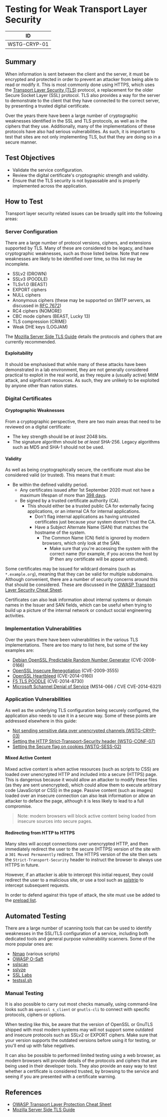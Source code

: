 # Testing for Weak Transport Layer Security

|ID          |
|------------|
|WSTG-CRYP-01|

## Summary

When information is sent between the client and the server, it must be encrypted and protected in order to prevent an attacker from being able to read or modify it. This is most commonly done using HTTPS, which uses the [Transport Layer Security (TLS)](https://en.wikipedia.org/wiki/Transport_Layer_Security) protocol, a replacement for the older Secure Socket Layer (SSL) protocol. TLS also provides a way for the server to demonstrate to the client that they have connected to the correct server, by presenting a trusted digital certificate.

Over the years there have been a large number of cryptographic weaknesses identified in the SSL and TLS protocols, as well as in the ciphers that they use. Additionally, many of the implementations of these protocols have also had serious vulnerabilities. As such, it is important to test that sites are not only implementing TLS, but that they are doing so in a secure manner.

## Test Objectives

- Validate the service configuration.
- Review the digital certificate's cryptographic strength and validity.
- Ensure that the TLS security is not bypassable and is properly implemented across the application.

## How to Test

Transport layer security related issues can be broadly split into the following areas:

### Server Configuration

There are a large number of protocol versions, ciphers, and extensions supported by TLS. Many of these are considered to be legacy, and have cryptographic weaknesses, such as those listed below. Note that new weaknesses are likely to be identified over time, so this list may be incomplete.

- SSLv2 (DROWN)
- SSLv3 (POODLE)
- TLSv1.0 (BEAST)
- EXPORT ciphers
- NULL ciphers
- Anonymous ciphers (these may be supported on SMTP servers, as discussed in [RFC 7672](https://tools.ietf.org/html/rfc7672#section-8.2))
- RC4 ciphers (NOMORE)
- CBC mode ciphers (BEAST, Lucky 13)
- TLS compression (CRIME)
- Weak DHE keys (LOGJAM)

The [Mozilla Server Side TLS Guide](https://wiki.mozilla.org/Security/Server_Side_TLS) details the protocols and ciphers that are currently recommended.

#### Exploitability

It should be emphasised that while many of these attacks have been demonstrated in a lab environment, they are not generally considered practical to exploit in the real world, as they require a (usually active) MitM attack, and significant resources. As such, they are unlikely to be exploited by anyone other than nation states.

### Digital Certificates

#### Cryptographic Weaknesses

From a cryptographic perspective, there are two main areas that need to be reviewed on a digital certificate:

- The key strength should be *at least* 2048 bits.
- The signature algorithm should be *at least* SHA-256. Legacy algorithms such as MD5 and SHA-1 should not be used.

#### Validity

As well as being cryptographically secure, the certificate must also be considered valid (or trusted). This means that it must:

- Be within the defined validity period.
  - Any certificates issued after 1st September 2020 must not have a maximum lifespan of more than [398 days](https://blog.mozilla.org/security/2020/07/09/reducing-tls-certificate-lifespans-to-398-days/).
  - Be signed by a trusted certificate authority (CA).
    - This should either be a trusted public CA for externally facing applications, or an internal CA for internal applications.
      - Don't flag internal applications as having untrusted certificates just because *your* system doesn't trust the CA.
      - Have a Subject Alternate Name (SAN) that matches the hostname of the system.
        - The Common Name (CN) field is ignored by modern browsers, which only look at the SAN.
          - Make sure that you're accessing the system with the correct name (for example, if you access the host by IP then any certificate will be appear untrusted).

Some certificates may be issued for wildcard domains (such as `*.example.org`), meaning that they can be valid for multiple subdomains. Although convenient, there are a number of security concerns around this that should be considered. These are discussed in the [OWASP Transport Layer Security Cheat Sheet](https://cheatsheetseries.owasp.org/cheatsheets/Transport_Layer_Protection_Cheat_Sheet.html#carefully-consider-the-use-of-wildcard-certificates).

Certificates can also leak information about internal systems or domain names in the Issuer and SAN fields, which can be useful when trying to build up a picture of the internal network or conduct social engineering activities.

### Implementation Vulnerabilities

Over the years there have been vulnerabilities in the various TLS implementations. There are too many to list here, but some of the key examples are:

- [Debian OpenSSL Predictable Random Number Generator](https://www.debian.org/security/2008/dsa-1571) (CVE-2008-0166)
- [OpenSSL Insecure Renegotiation](https://www.openssl.org/news/secadv/20091111.txt) (CVE-2009-3555)
- [OpenSSL Heartbleed](https://heartbleed.com) (CVE-2014-0160)
- [F5 TLS POODLE](https://support.f5.com/csp/article/K15882) (CVE-2014-8730)
- [Microsoft Schannel Denial of Service](https://docs.microsoft.com/en-us/security-updates/securitybulletins/2014/ms14-066) (MS14-066 / CVE CVE-2014-6321)

### Application Vulnerabilities

As well as the underlying TLS configuration being securely configured, the application also needs to use it in a secure way. Some of these points are addressed elsewhere in this guide:

- [Not sending sensitive data over unencrypted channels (WSTG-CRYP-03)](03-Testing_for_Sensitive_Information_Sent_via_Unencrypted_Channels.md)
- [Setting the HTTP Strict-Transport-Security header (WSTG-CONF-07)](../02-Configuration_and_Deployment_Management_Testing/07-Test_HTTP_Strict_Transport_Security.md)
- [Setting the Secure flag on cookies (WSTG-SESS-02)](../06-Session_Management_Testing/02-Testing_for_Cookies_Attributes.md)

#### Mixed Active Content

Mixed active content is when active resources (such as scripts to CSS) are loaded over unencrypted HTTP and included into a secure (HTTPS) page. This is dangerous because it would allow an attacker to modify these files (as they are sent unencrypted), which could allow them to execute arbitrary code (JavaScript or CSS) in the page. Passive content (such as images) loaded over an insecure connection can also leak information or allow an attacker to deface the page, although it is less likely to lead to a full compromise.

> Note: modern browsers will block active content being loaded from insecure sources into secure pages.

#### Redirecting from HTTP to HTTPS

Many sites will accept connections over unencrypted HTTP, and then immediately redirect the user to the secure (HTTPS) version of the site with a `301 Moved Permanently` redirect. The HTTPS version of the site then sets the `Strict-Transport-Security` header to instruct the browser to always use HTTPS in future.

However, if an attacker is able to intercept this initial request, they could redirect the user to a malicious site, or use a tool such as [sslstrip](https://github.com/moxie0/sslstrip) to intercept subsequent requests.

In order to defend against this type of attack, the site must use be added to the [preload list](https://hstspreload.org).

## Automated Testing

There are a large number of scanning tools that can be used to identify weaknesses in the SSL/TLS configuration of a service, including both dedicated tools and general purpose vulnerability scanners. Some of the more popular ones are:

- [Nmap](https://nmap.org) (various scripts)
- [OWASP O-Saft](https://owasp.org/www-project-o-saft/)
- [sslscan](https://github.com/rbsec/sslscan)
- [sslyze](https://github.com/nabla-c0d3/sslyze)
- [SSL Labs](https://www.ssllabs.com/ssltest/)
- [testssl.sh](https://github.com/drwetter/testssl.sh)

### Manual Testing

It is also possible to carry out most checks manually, using command-line looks such as `openssl s_client` or `gnutls-cli` to connect with specific protocols, ciphers or options.

When testing like this, be aware that the version of OpenSSL or GnuTLS shipped with most modern systems may will not support some outdated and insecure protocols such as SSLv2 or EXPORT ciphers. Make sure that your version supports the outdated versions before using it for testing, or you'll end up with false negatives.

It can also be possible to performed limited testing using a web browser, as modern browsers will provide details of the protocols and ciphers that are being used in their developer tools. They also provide an easy way to test whether a certificate is considered trusted, by browsing to the service and seeing if you are presented with a certificate warning.

## References

- [OWASP Transport Layer Protection Cheat Sheet](https://cheatsheetseries.owasp.org/cheatsheets/Transport_Layer_Protection_Cheat_Sheet.html)
- [Mozilla Server Side TLS Guide](https://wiki.mozilla.org/Security/Server_Side_TLS)
